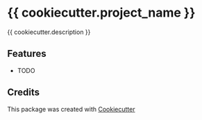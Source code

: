 # {{ cookiecutter.project_name }}

{{ cookiecutter.description }}

## Features

* TODO

## Credits

This package was created with [Cookiecutter](https://github.com/audreyfeldroy/cookiecutter)